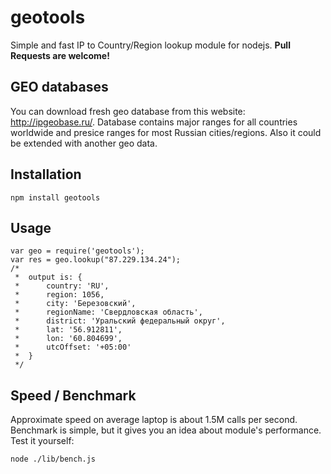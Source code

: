 
geotools
========

Simple and fast IP to Country/Region lookup module for nodejs. **Pull Requests are welcome!**

## GEO databases

You can download fresh geo database from this website: http://ipgeobase.ru/.
Database contains major ranges for all countries worldwide and presice ranges for most Russian cities/regions.
Also it could be extended with another geo data.

## Installation

	npm install geotools

## Usage

	var geo = require('geotools');
	var res = geo.lookup("87.229.134.24");
	/*
     *  output is: {
     *      country: 'RU',
     *      region: 1056,
     *      city: 'Березовский',
     *      regionName: 'Свердловская область',
     *      district: 'Уральский федеральный округ',
     *      lat: '56.912811',
     *      lon: '60.804699',
     *      utcOffset: '+05:00'
     *  }
	 */

## Speed / Benchmark

Approximate speed on average laptop is about 1.5M calls per second. Benchmark is simple, but it gives you an idea about module's performance. Test it yourself:

	node ./lib/bench.js

